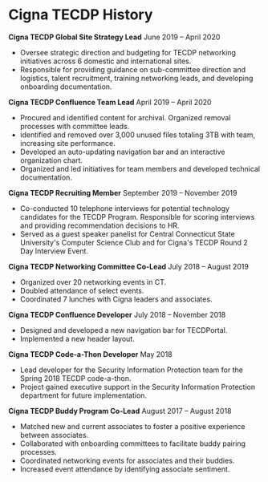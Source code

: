 # Cigna TECDP History

**Cigna TECDP Global Site Strategy Lead**
June 2019 – April 2020

- Oversee strategic direction and budgeting for TECDP networking initiatives across 6 domestic and international sites.
- Responsible for providing guidance on sub-committee direction and logistics, talent recruitment, training networking leads, and developing onboarding documentation.

**Cigna TECDP Confluence Team Lead**
April 2019 – April 2020

- Procured and identified content for archival. Organized removal processes with committee leads.
- identified and removed over 3,000 unused files totaling 3TB with team, increasing site performance.
- Developed an auto-updating navigation bar and an interactive organization chart.
- Organized and led initiatives for team members and developed technical documentation.

**Cigna TECDP Recruiting Member**
September 2019 – November 2019

- Co-conducted 10 telephone interviews for potential technology candidates for the TECDP Program. Responsible for scoring interviews and providing recommendation decisions to HR.
- Served as a guest speaker panelist for Central Connecticut State University's Computer Science Club and for Cigna's TECDP Round 2 Day Interview Event.

**Cigna TECDP Networking Committee Co-Lead**
July 2018 – August 2019

- Organized over 20 networking events in CT.
- Doubled attendance of select events.
- Coordinated 7 lunches with Cigna leaders and associates.

**Cigna TECDP Confluence Developer**
July 2018 – November 2018

- Designed and developed a new navigation bar for TECDPortal.
- Implemented a new header layout.

**Cigna TECDP Code-a-Thon Developer**
May 2018

- Lead developer for the Security Information Protection team for the Spring 2018 TECDP code-a-thon.
- Project gained executive support in the Security Information Protection department for future implementation.

**Cigna TECDP Buddy Program Co-Lead**
August 2017 – August 2018

- Matched new and current associates to foster a positive experience between associates.
- Collaborated with onboarding committees to facilitate buddy pairing processes.
- Coordinated networking events for associates and their buddies.
- Increased event attendance by identifying associate sentiment.
